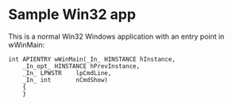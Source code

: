 # Sample Win32 app

This is a normal Win32 Windows application with an entry point in wWinMain:
```
int APIENTRY wWinMain(_In_ HINSTANCE hInstance,
    _In_opt_ HINSTANCE hPrevInstance,
    _In_ LPWSTR    lpCmdLine,
    _In_ int       nCmdShow)
    {
    }
```
